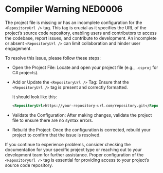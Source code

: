 # Compiler Warning NED0006

The project file is missing or has an incomplete configuration for the `<RepositoryUrl />` tag. This tag is crucial as it specifies the URL of the project’s source code repository, enabling users and contributors to access the codebase, report issues, and contribute to development. An incomplete or absent `<RepositoryUrl />` can limit collaboration and hinder user engagement.

To resolve this issue, please follow these steps:

- Open the Project File: Locate and open your project file (e.g., `.csproj` for C# projects).

- Add or Update the `<RepositoryUrl />` Tag: Ensure that the `<RepositoryUrl />` tag is present and correctly formatted.

  It should look like this:
  ```xml
  <RepositoryUrl>https://your-repository-url.com/repository.git</RepositoryUrl>
  ```

- Validate the Configuration: After making changes, validate the project file to ensure there are no syntax errors.

- Rebuild the Project: Once the configuration is corrected, rebuild your project to confirm that the issue is resolved.

If you continue to experience problems, consider checking the documentation for your specific project type or reaching out to your development team for further assistance. Proper configuration of the `<RepositoryUrl />` tag is essential for providing access to your project’s source code repository.